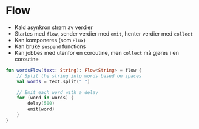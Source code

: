 # Flow

- Kald asynkron strøm av verdier
- Startes med `flow`, sender verdier med `emit`, henter verdier med `collect`
- Kan komponeres (som `Flux`)
- Kan bruke `suspend` functions
- Kan jobbes med utenfor en coroutine, men `collect` må gjøres i en coroutine

```kotlin
fun wordsFlow(text: String): Flow<String> = flow {
    // Split the string into words based on spaces
    val words = text.split(" ")

    // Emit each word with a delay
    for (word in words) {
        delay(500)
        emit(word)
    }
}
```
